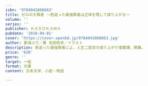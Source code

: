 ```yaml
---
isbn: '9784041068663'
title: ゼロの大賢者 ～若返った最強賢者は正体を隠して成り上がる～
volume: ''
series: ''
publisher: ＫＡＤＯＫＡＷＡ
pubdate: '2018-04-01'
cover: 'https://cover.openbd.jp/9784041068663.jpg'
author: 夏海ユウ／著 吉田依世／イラスト
description: 若返った最強賢者によ、人生二度目の成り上がり復讐譚、開幕。
price: '620'
genre: ''
target: 一般
format: 文庫
content: 日本文学、小説・物語

---
```

